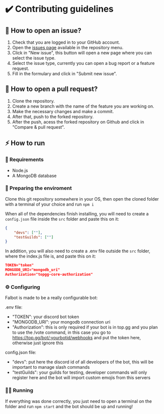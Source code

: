 # ✔️ Contributing guidelines

## 🤔 How to open an issue?

1. Check that you are logged in to your GitHub account.
2. Open the [issues page](https://github.com/falcao-g/Falbot/issues) available in the repository menu.
3. Click in "New issue", this button will open a new page where you can select the issue type.
4. Select the issue type, currently you can open a bug report or a feature request.
5. Fill in the formulary and click in "Submit new issue".

## 🤝 How to open a pull request?

1. Clone the repository.
2. Create a new branch with the name of the feature you are working on.
3. Make the necessary changes and make a commit.
4. After that, push to the forked repository.
5. After the push, acess the forked repository on Github and click in "Compare & pull request".

## ⚡ How to run

### 👷 Requirements

- Node.js
- A MongoDB database

### 🧹 Preparing the enviroment

Clone this git repository somewhere in your OS, then open the cloned folder with a terminal of your choice and run `npm i`

When all of the dependencies finish installing, you will need to create a `config.json` file inside the `src` folder and paste this on it:

```json
{
	"devs": [""],
	"testGuilds": [""]
}
```

In addition, you will also need to create a .env file outside the `src` folder, where the index.js file is, and paste this on it:

```json
TOKEN="token"
MONGODB_URI="mongodb_uri"
Authorization="topgg-core-authorization"
```

### ⚙ Configuring

Falbot is made to be a really configurable bot:

.env file:

- "TOKEN": your discord bot token
- "MONGODB_URI": your mongodb connection uri
- "Authorization": this is only required if your bot is in top.gg and you plan to use the /vote command, in this case you go to <https://top.gg/bot/:yourbotid/webhooks> and put the token here, otherwise just ignore this

config.json file:

- "devs": put here the discord id of all developers of the bot, this will be important to manage slash commands
- "testGuilds": your guilds for testing, developer commands will only register here and the bot will import custom emojis from this servers

### 🏃‍♂️ Running

If everything was done correctly, you just need to open a terminal on the folder and run `npm start` and the bot should be up and running!
